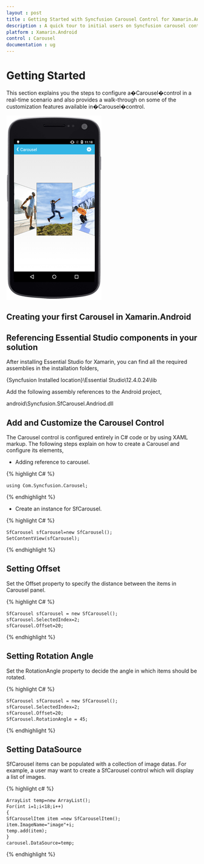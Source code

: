 ```yaml
---
layout : post
title : Getting Started with Syncfusion Carousel Control for Xamarin.Android
description : A quick tour to initial users on Syncfusion carousel control for Xamarin.Android platform.
platform : Xamarin.Android
control : Carousel
documentation : ug
---
```


# Getting Started

This section explains you the steps to configure a�Carousel�control in a real-time scenario and also provides a walk-through on some of the customization features available in�Carousel�control.

![](images/carousel.png)

## Creating your first Carousel in Xamarin.Android

## Referencing Essential Studio components in your solution

After installing Essential Studio for Xamarin, you can find all the required assemblies in the installation folders,

{Syncfusion Installed location}\Essential Studio\12.4.0.24\lib

Add the following assembly references to the Android project,

android\Syncfusion.SfCarousel.Andriod.dll

## Add and Customize the Carousel Control

The Carousel control is configured entirely in C# code or by using XAML markup. The following steps explain on how to create a Carousel and configure its elements,

* Adding reference to carousel.

{% highlight C# %}

	using Com.Syncfusion.Carousel; 

{% endhighlight %}

* Create an instance for SfCarousel.

{% highlight C# %}

	SfCarousel sfCarousel=new SfCarousel();
	SetContentView(sfCarousel);

{% endhighlight %}

## Setting Offset

Set the Offset property to specify the distance between the items in Carousel panel.

{% highlight C# %}

	SfCarousel sfCarousel = new SfCarousel();
	sfCarousel.SelectedIndex=2;
	sfCarousel.Offset=20;

{% endhighlight %}


## Setting Rotation Angle

Set the RotationAngle property to decide the angle in which items should be rotated.

{% highlight C# %}

	SfCarousel sfCarousel = new SfCarousel();
	sfCarousel.SelectedIndex=2;
	sfCarousel.Offset=20;
	SfCarousel.RotationAngle = 45;

{% endhighlight %}

## Setting DataSource

SfCarousel items can be populated with a collection of image datas. For example, a user may want to create a SfCarousel control which will display a list of images.

{% highlight c# %}

	ArrayList temp=new ArrayList();
	For(int i=1;i<18;i++)
	{
	SfCarouselItem item =new SfCarouselItem();
	item.ImageName="image"+i;
	temp.add(item);
	}
	carousel.DataSource=temp;

{% endhighlight %}


